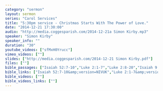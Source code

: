 ```yaml
---
category: "sermon"
layout: sermon
series: "Carol Services"
title: "5:30pm service - Christmas Starts With The Power of Love."
date: "2014-12-21 17:30:00"
audio: "http://media.coggesparish.com/2014-12-21a Simon Kirby.mp3"
speaker: "Simon Kirby"
speaker_info: ""
duration: "30"
youtube_videos: ["sfMxH0Yrucc"]
vimeo_videos: [""]
slides: ["http://media.coggesparish.com/2014-12-21 Simon Kirby.pdf"]
files: [""]
bible_passages: ["Isaiah 52:7-10","Luke 2:1-7","Luke 2:8-20","Isaiah 9:2, 6-7"]
bible_links: ["Isaiah 52:7-10&amp;version=NIVUK","Luke 2:1-7&amp;version=NIVUK","Luke 2:8-20&amp;version=NIVUK","Isaiah 9:2,6-7&amp;version=NIVUK"]
bible_videos: [""]
bible_videos_links: [""]
---
```

